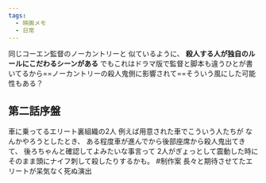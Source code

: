 ```yaml
---
tags:
  - 映画メモ
  - 日常
---
```

同じコーエン監督のノーカントリーと
似ているように、
**殺人する人が独自のルールにこだわるシーンがある**
でもこれはドラマ版で監督と脚本も違うひとが書いてるから==ノーカントリーの殺人鬼側に影響されて==そういう風にした可能性もある？

## 第二話序盤
車に乗ってるエリート裏組織の2人
例えば用意された車でこういう人たちが
なんかやろうとしたとき、
ある程度車が進んでから後部座席から殺人鬼出てきて、
後ろちゃんと確認してよみたいな事言って
2人がぎょっとして震動した時にそのまま頭にナイフ刺して殺したりするかも。
#制作案 長々と期待させてたエリートが呆気なく死ぬ演出